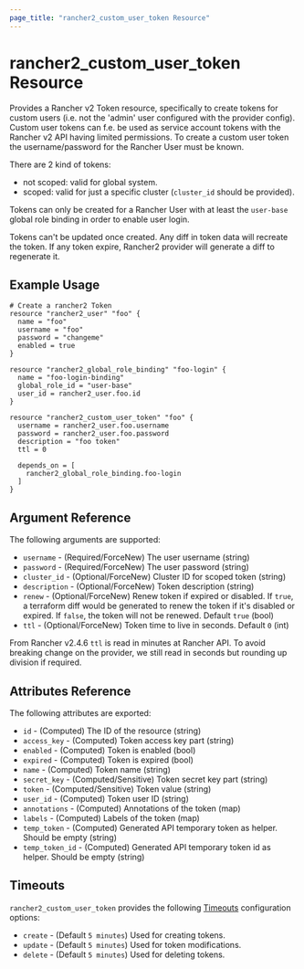 ```yaml
---
page_title: "rancher2_custom_user_token Resource"
---
```


# rancher2\_custom\_user\_token Resource

Provides a Rancher v2 Token resource, specifically to create tokens for custom users (i.e. not the 'admin' user configured with the provider config). Custom user tokens can f.e. be used as service account tokens with the Rancher v2 API having limited permissions. To create a custom user token the username/password for the Rancher User must be known.

There are 2 kind of tokens:
- not scoped: valid for global system.
- scoped: valid for just a specific cluster (`cluster_id` should be provided).

Tokens can only be created for a Rancher User with at least the `user-base` global role binding in order to enable user login.

Tokens can't be updated once created. Any diff in token data will recreate the token. If any token expire, Rancher2 provider will generate a diff to regenerate it.

## Example Usage

```hcl
# Create a rancher2 Token
resource "rancher2_user" "foo" {
  name = "foo"
  username = "foo"
  password = "changeme"
  enabled = true
}

resource "rancher2_global_role_binding" "foo-login" {
  name = "foo-login-binding"
  global_role_id = "user-base"
  user_id = rancher2_user.foo.id
}

resource "rancher2_custom_user_token" "foo" {
  username = rancher2_user.foo.username
  password = rancher2_user.foo.password
  description = "foo token"
  ttl = 0

  depends_on = [
    rancher2_global_role_binding.foo-login
  ]
}
```

## Argument Reference

The following arguments are supported:

* `username` - (Required/ForceNew) The user username (string)
* `password` - (Required/ForceNew) The user password (string)
* `cluster_id` - (Optional/ForceNew) Cluster ID for scoped token (string)
* `description` - (Optional/ForceNew) Token description (string)
* `renew` - (Optional/ForceNew) Renew token if expired or disabled. If `true`, a terraform diff would be generated to renew the token if it's disabled or expired. If `false`, the token will not be renewed. Default `true` (bool)
* `ttl` - (Optional/ForceNew) Token time to live in seconds. Default `0` (int) 

From Rancher v2.4.6 `ttl` is read in minutes at Rancher API. To avoid breaking change on the provider, we still read in seconds but rounding up division if required.

## Attributes Reference

The following attributes are exported:

* `id` - (Computed) The ID of the resource (string)
* `access_key` - (Computed) Token access key part (string)
* `enabled` - (Computed) Token is enabled (bool)
* `expired` - (Computed) Token is expired (bool)
* `name` - (Computed) Token name (string)
* `secret_key` - (Computed/Sensitive) Token secret key part (string)
* `token` - (Computed/Sensitive) Token value (string)
* `user_id` - (Computed) Token user ID (string)
* `annotations` - (Computed) Annotations of the token (map)
* `labels` - (Computed) Labels of the token (map)
* `temp_token` - (Computed) Generated API temporary token as helper. Should be empty (string)
* `temp_token_id` - (Computed) Generated API temporary token id as helper. Should be empty (string)

## Timeouts

`rancher2_custom_user_token` provides the following
[Timeouts](https://www.terraform.io/docs/configuration/resources.html#operation-timeouts) configuration options:

- `create` - (Default `5 minutes`) Used for creating tokens.
- `update` - (Default `5 minutes`) Used for token modifications.
- `delete` - (Default `5 minutes`) Used for deleting tokens.
